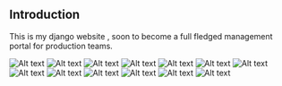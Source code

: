 Introduction
-------------

This is my django website , soon to become a full fledged management portal for production teams.

![Alt text](https://i.imgur.com/ZveOrkU.png)
![Alt text](https://i.imgur.com/ev5uNx1.png)
![Alt text](https://i.imgur.com/bVXBGsI.png)
![Alt text](https://i.imgur.com/NJzDFC8.png)
![Alt text](https://i.imgur.com/hMOfsAu.png)
![Alt text](https://i.imgur.com/AAy7ItJ.png)
![Alt text](https://i.imgur.com/aCaNADJ.png)
![Alt text](https://i.imgur.com/SNXPkil.png)
![Alt text](https://i.imgur.com/C38oPw5.png)
![Alt text](https://i.imgur.com/GnVOgUw.png)
![Alt text](https://i.imgur.com/S6yU0O3.png)
![Alt text](https://i.imgur.com/t2Hl9hy.png)
![Alt text](https://i.imgur.com/octpsYj.png)
